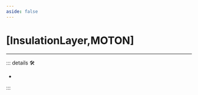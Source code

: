 ```yaml
---
aside: false
---
```

# <py>[InsulationLayer,MOTON]</py>

---

<!-- =================================================== -->
<!-- =================================================== -->
<!-- =================================================== -->
<!-- =================================================== -->
<!-- =================================================== -->
::: details 🛠

-

:::
